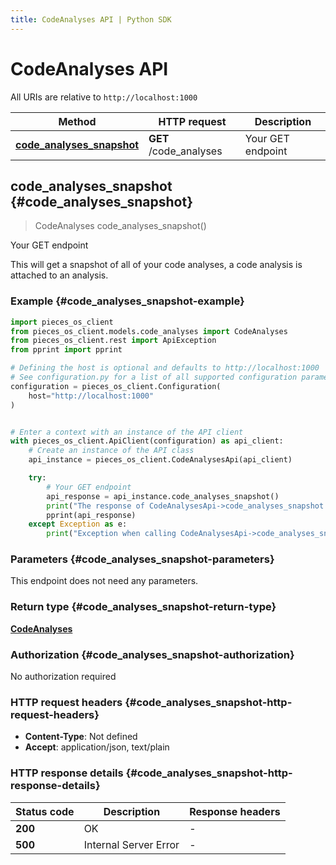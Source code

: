 ```yaml
---
title: CodeAnalyses API | Python SDK
---
```


# CodeAnalyses API

All URIs are relative to `http://localhost:1000`

Method | HTTP request | Description
------------- | ------------- | -------------
[**code_analyses_snapshot**](CodeAnalysesApi#code_analyses_snapshot) | **GET** /code_analyses | Your GET endpoint


## **code_analyses_snapshot** {#code_analyses_snapshot}
> CodeAnalyses code_analyses_snapshot()

Your GET endpoint

This will get a snapshot of all of your code analyses, a code analysis is attached to an analysis.

### Example {#code_analyses_snapshot-example}


```python
import pieces_os_client
from pieces_os_client.models.code_analyses import CodeAnalyses
from pieces_os_client.rest import ApiException
from pprint import pprint

# Defining the host is optional and defaults to http://localhost:1000
# See configuration.py for a list of all supported configuration parameters.
configuration = pieces_os_client.Configuration(
    host="http://localhost:1000"
)


# Enter a context with an instance of the API client
with pieces_os_client.ApiClient(configuration) as api_client:
    # Create an instance of the API class
    api_instance = pieces_os_client.CodeAnalysesApi(api_client)

    try:
        # Your GET endpoint
        api_response = api_instance.code_analyses_snapshot()
        print("The response of CodeAnalysesApi->code_analyses_snapshot:\n")
        pprint(api_response)
    except Exception as e:
        print("Exception when calling CodeAnalysesApi->code_analyses_snapshot: %s\n" % e)
```



### Parameters {#code_analyses_snapshot-parameters}

This endpoint does not need any parameters.

### Return type {#code_analyses_snapshot-return-type}

[**CodeAnalyses**](../models/CodeAnalyses)

### Authorization {#code_analyses_snapshot-authorization}

No authorization required

### HTTP request headers {#code_analyses_snapshot-http-request-headers}

 - **Content-Type**: Not defined
 - **Accept**: application/json, text/plain


### HTTP response details {#code_analyses_snapshot-http-response-details}

| Status code | Description | Response headers |
|-------------|-------------|------------------|
**200** | OK |  -  |
**500** | Internal Server Error |  -  |

